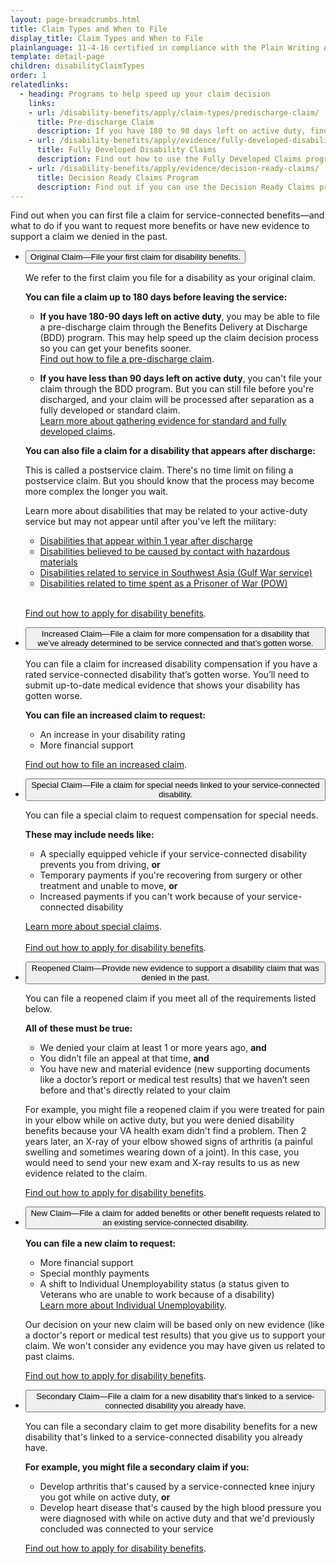 ```yaml
---
layout: page-breadcrumbs.html
title: Claim Types and When to File
display_title: Claim Types and When to File
plainlanguage: 11-4-16 certified in compliance with the Plain Writing Act
template: detail-page
children: disabilityClaimTypes
order: 1
relatedlinks:
  - heading: Programs to help speed up your claim decision
    links:
    - url: /disability-benefits/apply/claim-types/predischarge-claim/
      title: Pre-discharge Claim
      description: If you have 180 to 90 days left on active duty, find out how to file a disability claim through the Benefits Delivery at Discharge (BDD) program to get your benefits sooner.
    - url: /disability-benefits/apply/evidence/fully-developed-disability-claims/
      title: Fully Developed Disability Claims
      description: Find out how to use the Fully Developed Claims program to get a faster decision on your disability benefits claim by submitting your evidence (supporting documents) along with your claim.
    - url: /disability-benefits/apply/evidence/decision-ready-claims/
      title: Decision Ready Claims Program
      description: Find out if you can use the Decision Ready Claims program to get a decision on your claim in 30 days or less by working with an accredited Veterans Service Organization (VSO).      
---
```


<div class="va-introtext">

Find out when you can first file a claim for service-connected benefits—and what to do if you want to request more benefits or have new evidence to support a claim we denied in the past.

</div>

<div class="usa-accordion">
<ul class="usa-unstyled-list">
<li>
<button class="usa-button-unstyled usa-accordion-button" aria-controls="claim-active-duty">Original Claim—File your first claim for disability benefits.</button>
<div id="claim-active-duty" class="usa-accordion-content">

We refer to the first claim you file for a disability as your original claim.

**You can file a claim up to 180 days before leaving the service:**

- **If you have 180-90 days left on active duty**, you may be able to file a pre-discharge claim through the Benefits Delivery at Discharge (BDD) program. This may help speed up the claim decision process so you can get your benefits sooner.<br>
[Find out how to file a pre-discharge claim](/disability-benefits/apply/claim-types/predischarge-claim/).

- **If you have less than 90 days left on active duty**, you can't file your claim through the BDD program. But you can still file before you're discharged, and your claim will be processed after separation as a fully developed or standard claim.<br>
[Learn more about gathering evidence for standard and fully developed claims](/disability-benefits/apply/evidence/).

**You can also file a claim for a disability that appears after discharge:**

This is called a postservice claim. There's no time limit on filing a postservice claim. But you should know that the process may become more complex the longer you wait.

Learn more about disabilities that may be related to your active-duty service but may not appear until after you've left the military:</br>
  - [Disabilities that appear within 1 year after discharge](/disability-benefits/eligibility/one-year/)</br>
  - [Disabilities believed to be caused by contact with hazardous materials](/disability-benefits/conditions/exposure-to-hazardous-materials/)</br>
  - [Disabilities related to service in Southwest Asia (Gulf War service)](/disability-benefits/conditions/exposure-to-hazardous-materials/gulf-war-illness/)</br>
  - [Disabilities related to time spent as a Prisoner of War (POW)](/disability-benefits/conditions/pow/)

<br>

[Find out how to apply for disability benefits](/disability-benefits/apply/).

</div>
</li>

<li>
<button class="usa-button-unstyled usa-accordion-button" aria-controls="claim-increased">Increased Claim—File a claim for more compensation for a disability that we’ve already determined to be service connected and that’s gotten worse.</button>
<div id="claim-increased" class="usa-accordion-content">

You can file a claim for increased disability compensation if you have a rated service-connected disability that’s gotten worse. You’ll need to submit up-to-date medical evidence that shows your disability has gotten worse. 

**You can file an increased claim to request:**
- An increase in your disability rating
- More financial support

[Find out how to file an increased claim](/disability-benefits/apply/#disability-wizard).

</div>
</li>

<li>
<button class="usa-button-unstyled usa-accordion-button" aria-controls="claim-special">Special Claim—File a claim for special needs linked to your service-connected disability.</button>
<div id="claim-special" class="usa-accordion-content">

You can file a special claim to request compensation for special needs. 

**These may include needs like:**
- A specially equipped vehicle if your service-connected disability prevents you from driving, **or**
- Temporary payments if you're recovering from surgery or other treatment and unable to move, **or**
- Increased payments if you can't work because of your service-connected disability

[Learn more about special claims](/disability-benefits/conditions/special-claims/).<br>
<br>
[Find out how to apply for disability benefits](/disability-benefits/apply/).

</div>
</li>
<li>
<button class="usa-button-unstyled usa-accordion-button" aria-controls="claim-new-evidence">Reopened Claim—Provide new evidence to support a disability claim that was denied in the past.</button>
<div id="claim-new-evidence" class="usa-accordion-content">

You can file a reopened claim if you meet all of the requirements listed below.

**All of these must be true:**
- We denied your claim at least 1 or more years ago, **and**
- You didn’t file an appeal at that time, **and**
- You have new and material evidence (new supporting documents like a doctor’s report or medical test results) that we haven’t seen before and that's directly related to your claim

For example, you might file a reopened claim if you were treated for pain in your elbow while on active duty, but you were denied disability benefits because your VA health exam didn't find a problem. Then 2 years later, an X-ray of your elbow showed signs of arthritis (a painful swelling and sometimes wearing down of a joint). In this case, you would need to send your new exam and X-ray results to us as new evidence related to the claim.<br>

[Find out how to apply for disability benefits](/disability-benefits/apply/).

</div>
</li>
<li>
<button class="usa-button-unstyled usa-accordion-button" aria-controls="claim-more-benefits">New Claim—File a claim for added benefits or other benefit requests related to an existing service-connected disability.</button>
<div id="claim-more-benefits" class="usa-accordion-content">

**You can file a new claim to request:**
- More financial support
- Special monthly payments
- A shift to Individual Unemployability status (a status given to Veterans who are unable to work because of a disability)<br>
[Learn more about Individual Unemployability](/disability-benefits/conditions/special-claims/individual-unemployability/).

Our decision on your new claim will be based only on new evidence (like a doctor's report or medical test results) that you give us to support your claim. We won't consider any evidence you may have given us related to past claims.

[Find out how to apply for disability benefits](/disability-benefits/apply/).

</div>
</li>
<li>
<button class="usa-button-unstyled usa-accordion-button" aria-controls="claim-secondary">Secondary Claim—File a claim for a new disability that’s linked to a service-connected disability you already have.</button>
<div id="claim-secondary" class="usa-accordion-content">

You can file a secondary claim to get more disability benefits for a new disability that's linked to a service-connected disability you already have.

**For example, you might file a secondary claim if you:**
- Develop arthritis that's caused by a service-connected knee injury you got while on active duty, **or**
- Develop heart disease that's caused by the high blood pressure you were diagnosed with while on active duty and that we'd previously concluded was connected to your service

[Find out how to apply for disability benefits](/disability-benefits/apply/).

</div>
</li>
</ul>
</div>

<script src="https://standards.usa.gov/assets/js/vendor/uswds.min.js" type="text/javascript"></script>
<!--- TODO: find a proper place to import USWDS JS for static pages -->

